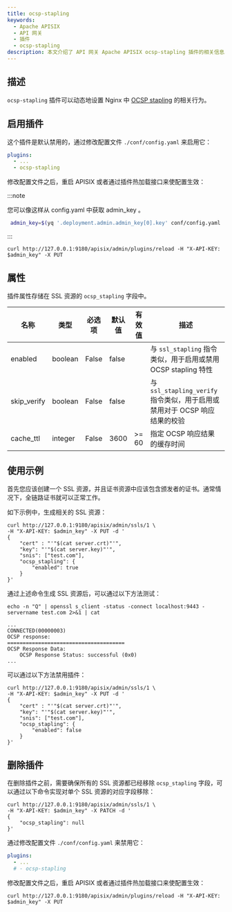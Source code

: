 ```yaml
---
title: ocsp-stapling
keywords:
  - Apache APISIX
  - API 网关
  - 插件
  - ocsp-stapling
description: 本文介绍了 API 网关 Apache APISIX ocsp-stapling 插件的相关信息。
---
```


<!--
#
# Licensed to the Apache Software Foundation (ASF) under one or more
# contributor license agreements.  See the NOTICE file distributed with
# this work for additional information regarding copyright ownership.
# The ASF licenses this file to You under the Apache License, Version 2.0
# (the "License"); you may not use this file except in compliance with
# the License.  You may obtain a copy of the License at
#
#     http://www.apache.org/licenses/LICENSE-2.0
#
# Unless required by applicable law or agreed to in writing, software
# distributed under the License is distributed on an "AS IS" BASIS,
# WITHOUT WARRANTIES OR CONDITIONS OF ANY KIND, either express or implied.
# See the License for the specific language governing permissions and
# limitations under the License.
#
-->

## 描述

`ocsp-stapling` 插件可以动态地设置 Nginx 中 [OCSP stapling](https://nginx.org/en/docs/http/ngx_http_ssl_module.html#ssl_stapling) 的相关行为。

## 启用插件

这个插件是默认禁用的，通过修改配置文件 `./conf/config.yaml` 来启用它：

```yaml
plugins:
  - ...
  - ocsp-stapling
```

修改配置文件之后，重启 APISIX 或者通过插件热加载接口来使配置生效：

:::note

您可以像这样从 config.yaml 中获取 admin_key 。

```bash
 admin_key=$(yq '.deployment.admin.admin_key[0].key' conf/config.yaml | sed 's/"//g')
```

:::

```shell
curl http://127.0.0.1:9180/apisix/admin/plugins/reload -H "X-API-KEY: $admin_key" -X PUT
```

## 属性

插件属性存储在 SSL 资源的 `ocsp_stapling` 字段中。

| 名称           | 类型                 | 必选项   | 默认值          | 有效值       | 描述                                                                  |
|----------------|----------------------|----------|---------------|--------------|-----------------------------------------------------------------------|
| enabled        | boolean              | False    | false         |              | 与 `ssl_stapling` 指令类似，用于启用或禁用 OCSP stapling 特性            |
| skip_verify    | boolean              | False    | false         |              | 与 `ssl_stapling_verify` 指令类似，用于启用或禁用对于 OCSP 响应结果的校验 |
| cache_ttl      | integer              | False    | 3600          | >= 60        | 指定 OCSP 响应结果的缓存时间                                            |

## 使用示例

首先您应该创建一个 SSL 资源，并且证书资源中应该包含颁发者的证书。通常情况下，全链路证书就可以正常工作。

如下示例中，生成相关的 SSL 资源：

```shell
curl http://127.0.0.1:9180/apisix/admin/ssls/1 \
-H "X-API-KEY: $admin_key" -X PUT -d '
{
    "cert" : "'"$(cat server.crt)"'",
    "key": "'"$(cat server.key)"'",
    "snis": ["test.com"],
    "ocsp_stapling": {
        "enabled": true
    }
}'
```

通过上述命令生成 SSL 资源后，可以通过以下方法测试：

```shell
echo -n "Q" | openssl s_client -status -connect localhost:9443 -servername test.com 2>&1 | cat
```

```
...
CONNECTED(00000003)
OCSP response:
======================================
OCSP Response Data:
    OCSP Response Status: successful (0x0)
...
```

可以通过以下方法禁用插件：

```shell
curl http://127.0.0.1:9180/apisix/admin/ssls/1 \
-H "X-API-KEY: $admin_key" -X PUT -d '
{
    "cert" : "'"$(cat server.crt)"'",
    "key": "'"$(cat server.key)"'",
    "snis": ["test.com"],
    "ocsp_stapling": {
        "enabled": false
    }
}'
```

## 删除插件

在删除插件之前，需要确保所有的 SSL 资源都已经移除 `ocsp_stapling` 字段，可以通过以下命令实现对单个 SSL 资源的对应字段移除：

```shell
curl http://127.0.0.1:9180/apisix/admin/ssls/1 \
-H "X-API-KEY: $admin_key" -X PATCH -d '
{
    "ocsp_stapling": null
}'
```

通过修改配置文件 `./conf/config.yaml` 来禁用它：

```yaml
plugins:
  - ...
  # - ocsp-stapling
```

修改配置文件之后，重启 APISIX 或者通过插件热加载接口来使配置生效：

```shell
curl http://127.0.0.1:9180/apisix/admin/plugins/reload -H "X-API-KEY: $admin_key" -X PUT
```
